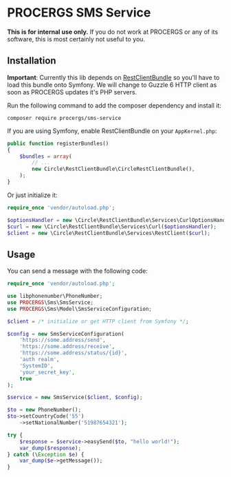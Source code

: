 PROCERGS SMS Service
====================

**This is for internal use only.** If you do not work at PROCERGS or
any of its software, this is most certainly not useful to you.

Installation
------------

**Important**: Currently this lib depends on
[RestClientBundle](https://github.com/CircleOfNice/CiRestClientBundle)
so you'll have to load this bundle onto Symfony. We will change to
Guzzle 6 HTTP client as soon as PROCERGS updates it's PHP servers.

Run the following command to add the composer dependency and install it:

    composer require procergs/sms-service

If you are using Symfony, enable RestClientBundle on your
`AppKernel.php`:

``` php
public function registerBundles()
{
    $bundles = array(
        // ...
        new Circle\RestClientBundle\CircleRestClientBundle(),
    );
}
```

Or just initialize it:

``` php
require_once 'vendor/autoload.php';

$optionsHandler = new \Circle\RestClientBundle\Services\CurlOptionsHandler([]);
$curl = new \Circle\RestClientBundle\Services\Curl($optionsHandler);
$client = new \Circle\RestClientBundle\Services\RestClient($curl);
```

Usage
-----

You can send a message with the following code:

``` php
require_once 'vendor/autoload.php';

use libphonenumber\PhoneNumber;
use PROCERGS\Sms\SmsService;
use PROCERGS\Sms\Model\SmsServiceConfiguration;

$client = /* initialize or get HTTP client from Symfony */;

$config = new SmsServiceConfiguration(
    'https://some.address/send',
    'https://some.address/receive',
    'https://some.address/status/{id}',
    'auth realm',
    'SystemID',
    'your_secret_key',
    true
);

$service = new SmsService($client, $config);

$to = new PhoneNumber();
$to->setCountryCode('55')
    ->setNationalNumber('51987654321');

try {
    $response = $service->easySend($to, "hello world!");
    var_dump($response);
} catch (\Exception $e) {
    var_dump($e->getMessage());
}
```

